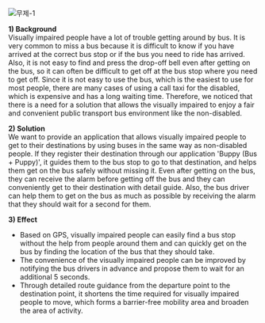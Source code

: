 
![무제-1](https://user-images.githubusercontent.com/45136689/119252034-ceb77800-bbe4-11eb-9ae0-c1afe9efaf92.png)

**1) Background**  
Visually impaired people have a lot of trouble getting around by bus. It is very common to miss a bus because it is difficult to know if you have arrived at the correct bus stop or if the bus you need to ride has arrived. Also, it is not easy to find and press the drop-off bell even after getting on the bus, so it can often be difficult to get off at the bus stop where you need to get off. Since it is not easy to use the bus, which is the easiest to use for most people, there are many cases of using a call taxi for the disabled, which is expensive and has a long waiting time. Therefore, we noticed that there is a need for a solution that allows the visually impaired to enjoy a fair and convenient public transport bus environment like the non-disabled.

**2) Solution**  
We want to provide an application that allows visually impaired people to get to their destinations by using buses in the same way as non-disabled people. If they register their destination through our application 'Buppy (Bus + Puppy)', it guides them to the bus stop to go to that destination, and helps them get on the bus safely without missing it. Even after getting on the bus, they can receive the alarm before getting off the bus and they can conveniently get to their destination with detail guide.
Also,  the bus driver can help them to get on the bus as much as possible by receiving the alarm that they should wait for a second for them.


**3) Effect**  
- Based on GPS, visually impaired people can easily find a bus stop without the help from people around them and can quickly get on the bus by finding the location of the bus that they should take. 
- The convenience of the visually impaired people can be improved by notifying the bus drivers in advance and propose them to wait for an additional 5 seconds.
- Through detailed route guidance from the departure point to the destination point, it shortens the time required for visually impaired people to move, which forms a barrier-free mobility area and broaden the area of activity.
